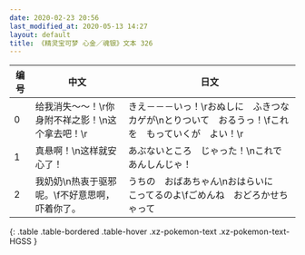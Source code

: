 ```yaml
---
date: 2020-02-23 20:56
last_modified_at: 2020-05-13 14:27
layout: default
title: 《精灵宝可梦 心金／魂银》文本 326
---
```

| 编号 | 中文 | 日文 |
| ---- | ---- | ---- |
| 0 | 给我消失～～！\r你身附不祥之影！\n这个拿去吧！\r | きえ－－－いっ！\rおぬしに　ふきつな　カゲが\nとりついて　おるうっ！\fこれを　もっていくが　よい！\r |
| 1 | 真悬啊！\n这样就安心了！ | あぶないところ　じゃった！\nこれで　あんしんじゃ！ |
| 2 | 我奶奶\n热衷于驱邪呢。\f不好意思啊，吓着你了。 | うちの　おばあちゃん\nおはらいに　こってるのよ\fごめんね　おどろかせちゃって |
{: .table .table-bordered .table-hover .xz-pokemon-text .xz-pokemon-text-HGSS }